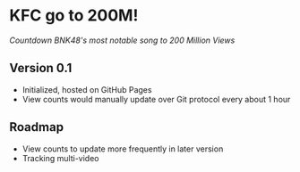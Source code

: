 # KFC go to 200M!
*Countdown BNK48's most notable song to 200 Million Views*

## Version 0.1
- Initialized, hosted on GitHub Pages
- View counts would manually update over Git protocol every about 1 hour

## Roadmap
- View counts to update more frequently in later version
- Tracking multi-video
